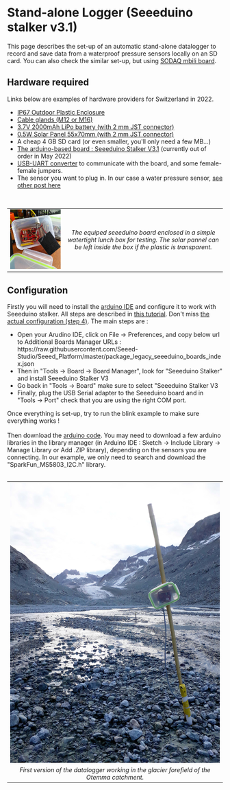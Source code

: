 # Stand-alone Logger (Seeeduino stalker v3.1)
This page describes the set-up of an automatic stand-alone datalogger to record and save data from a waterproof pressure sensors locally on an SD card. You can also check the similar set-up, but using <a href="https://www.bastelgarage.ch/110x80x70mm-ip67-kunststoffgehause-transparent/">SODAQ mbili board</a>.

## Hardware required
Links below are examples of hardware providers for Switzerland in 2022.
<ul>
  <li><a href="https://www.bastelgarage.ch/110x80x70mm-ip67-kunststoffgehause-transparent/">IP67 Outdoor Plastic Enclosure</a> 
  <li><a href="https://www.bastelgarage.ch/kabelverschraubung-m12-ip68/">Cable glands (M12 or M16)</a> 
  <li><a href="https://eckstein-shop.de/LiPoAkkuLithium-IonPolymerBatterie32C7V2000mAhJST-PHConnectorEN"> 3.7V 2000mAh LiPo battery (with 2 mm JST connector)</a>  
  <li><a href="https://eckstein-shop.de/SeeedStudio05WSolarPanel55x70CMEN">0.5W Solar Panel 55x70mm (with 2 mm JST connector)</a>  
  <li>A cheap 4 GB SD card (or even smaller, you'll only need a few MB...)
  <li><a href="https://www.seeedstudio.com/Seeeduino-Stalker-V3-1-p-2686.html">The arduino-based board : Seeeduino Stalker V3.1</a> (currently out of order in May 2022)
  <li><a href="https://wiki.seeedstudio.com/UartSBee_v5/">USB-UART converter</a> to communicate with the board, and some female-female jumpers.
  <li>The sensor you want to plug in. In our case a water pressure sensor, <a href="../sensor_waterpressure/">see other post here</a>
</ul>
<br>

<div align="center">
  <table>
      <tr>
          <td><img src="images/seeeduino_station.jpg" width="400" /> </td>
          <td style="text-align:center"><em>The equiped seeeduino board enclosed in a simple watertight lunch box for testing. The solar pannel can be left inside the box if the plastic is transparent. </em></td>
      </tr>
  </table>
</div>

## Configuration

Firstly you will need to install the <a href="https://www.arduino.cc/en/software/">arduino IDE</a> and configure it to work with Seeeduino stalker. All steps are described in <a href="https://wiki.seeedstudio.com/Seeeduino_Stalker_V3.1/">this tutorial</a>. Don't miss <a href="https://wiki.seeedstudio.com/Seeed_Arduino_Boards/">the actual configuration (step 4)</a>. The main steps are : 
<ul>
  <li> Open your Arudino IDE, click on File -> Preferences, and copy below url to Additional Boards Manager URLs : https://raw.githubusercontent.com/Seeed-Studio/Seeed_Platform/master/package_legacy_seeeduino_boards_index.json
  <li> Then in "Tools -> Board -> Board Manager", look for "Seeeduino Stalker" and install Seeeduino Stalker V3
  <li> Go back in "Tools -> Board" make sure to select "Seeeduino Stalker V3
  <li> Finally, plug the USB Serial adapter to the Seeeduino board and in "Tools -> Port" check that you are using the right COM port.
</ul>
Once everything is set-up, try to run the blink example to make sure everything works !
<br>
<br>
Then download the <a href="scripts">arduino code</a>. You may need to download a few arduino libraries in the library manager (in Arduino IDE : Sketch -> Include Library -> Manage Library or Add .ZIP library), depending on the sensors you are connecting. In our example, we only need to search and download the "SparkFun_MS5803_I2C.h" library.

<br>
<br>
<div align="center">
  <table>
      <tr>
          <td><img src="images/station_glacier.jpg" width="600" /> </td>
      </tr>
      <tr>
          <td style="text-align:center"><em>First version of the datalogger working in the glacier forefield of the Otemma catchment.</em></td>
      </tr>
  </table>
</div>


